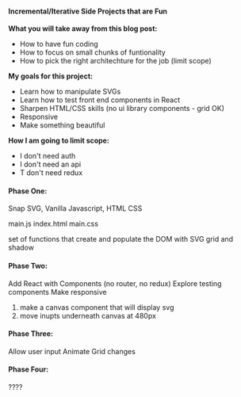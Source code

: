 #### Incremental/Iterative Side Projects that are Fun

__What you will take away from this blog post:__
- How to have fun coding
- How to focus on small chunks of funtionality
- How to pick the right architechture for the job (limit scope)

__My goals for this project:__
- Learn how to manipulate SVGs
- Learn how to test front end components in React
- Sharpen HTML/CSS skills (no ui library components - grid OK)
- Responsive
- Make something beautiful

__How I am going to limit scope:__
- I don't need auth
- I don't need an api
- T don't need redux

#### Phase One:

Snap SVG, Vanilla Javascript, HTML CSS

main.js
index.html
main.css

set of functions that create and populate the DOM with SVG grid and shadow

#### Phase Two:

Add React with Components (no router, no redux)
Explore testing components
Make responsive

1. make a canvas component that will display svg
2. move inupts underneath canvas at 480px

#### Phase Three:

Allow user input
Animate Grid changes

#### Phase Four: 

????